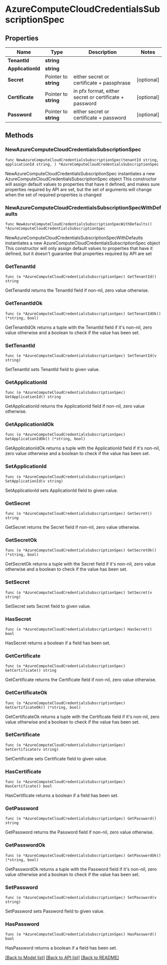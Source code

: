 # AzureComputeCloudCredentialsSubscriptionSpec

## Properties

Name | Type | Description | Notes
------------ | ------------- | ------------- | -------------
**TenantId** | **string** |  | 
**ApplicationId** | **string** |  | 
**Secret** | Pointer to **string** | either secret or certificate + passphrase | [optional] 
**Certificate** | Pointer to **string** | in pfx format, either secret or certificate + password | [optional] 
**Password** | Pointer to **string** | either secret or certificate + password | [optional] 

## Methods

### NewAzureComputeCloudCredentialsSubscriptionSpec

`func NewAzureComputeCloudCredentialsSubscriptionSpec(tenantId string, applicationId string, ) *AzureComputeCloudCredentialsSubscriptionSpec`

NewAzureComputeCloudCredentialsSubscriptionSpec instantiates a new AzureComputeCloudCredentialsSubscriptionSpec object
This constructor will assign default values to properties that have it defined,
and makes sure properties required by API are set, but the set of arguments
will change when the set of required properties is changed

### NewAzureComputeCloudCredentialsSubscriptionSpecWithDefaults

`func NewAzureComputeCloudCredentialsSubscriptionSpecWithDefaults() *AzureComputeCloudCredentialsSubscriptionSpec`

NewAzureComputeCloudCredentialsSubscriptionSpecWithDefaults instantiates a new AzureComputeCloudCredentialsSubscriptionSpec object
This constructor will only assign default values to properties that have it defined,
but it doesn't guarantee that properties required by API are set

### GetTenantId

`func (o *AzureComputeCloudCredentialsSubscriptionSpec) GetTenantId() string`

GetTenantId returns the TenantId field if non-nil, zero value otherwise.

### GetTenantIdOk

`func (o *AzureComputeCloudCredentialsSubscriptionSpec) GetTenantIdOk() (*string, bool)`

GetTenantIdOk returns a tuple with the TenantId field if it's non-nil, zero value otherwise
and a boolean to check if the value has been set.

### SetTenantId

`func (o *AzureComputeCloudCredentialsSubscriptionSpec) SetTenantId(v string)`

SetTenantId sets TenantId field to given value.


### GetApplicationId

`func (o *AzureComputeCloudCredentialsSubscriptionSpec) GetApplicationId() string`

GetApplicationId returns the ApplicationId field if non-nil, zero value otherwise.

### GetApplicationIdOk

`func (o *AzureComputeCloudCredentialsSubscriptionSpec) GetApplicationIdOk() (*string, bool)`

GetApplicationIdOk returns a tuple with the ApplicationId field if it's non-nil, zero value otherwise
and a boolean to check if the value has been set.

### SetApplicationId

`func (o *AzureComputeCloudCredentialsSubscriptionSpec) SetApplicationId(v string)`

SetApplicationId sets ApplicationId field to given value.


### GetSecret

`func (o *AzureComputeCloudCredentialsSubscriptionSpec) GetSecret() string`

GetSecret returns the Secret field if non-nil, zero value otherwise.

### GetSecretOk

`func (o *AzureComputeCloudCredentialsSubscriptionSpec) GetSecretOk() (*string, bool)`

GetSecretOk returns a tuple with the Secret field if it's non-nil, zero value otherwise
and a boolean to check if the value has been set.

### SetSecret

`func (o *AzureComputeCloudCredentialsSubscriptionSpec) SetSecret(v string)`

SetSecret sets Secret field to given value.

### HasSecret

`func (o *AzureComputeCloudCredentialsSubscriptionSpec) HasSecret() bool`

HasSecret returns a boolean if a field has been set.

### GetCertificate

`func (o *AzureComputeCloudCredentialsSubscriptionSpec) GetCertificate() string`

GetCertificate returns the Certificate field if non-nil, zero value otherwise.

### GetCertificateOk

`func (o *AzureComputeCloudCredentialsSubscriptionSpec) GetCertificateOk() (*string, bool)`

GetCertificateOk returns a tuple with the Certificate field if it's non-nil, zero value otherwise
and a boolean to check if the value has been set.

### SetCertificate

`func (o *AzureComputeCloudCredentialsSubscriptionSpec) SetCertificate(v string)`

SetCertificate sets Certificate field to given value.

### HasCertificate

`func (o *AzureComputeCloudCredentialsSubscriptionSpec) HasCertificate() bool`

HasCertificate returns a boolean if a field has been set.

### GetPassword

`func (o *AzureComputeCloudCredentialsSubscriptionSpec) GetPassword() string`

GetPassword returns the Password field if non-nil, zero value otherwise.

### GetPasswordOk

`func (o *AzureComputeCloudCredentialsSubscriptionSpec) GetPasswordOk() (*string, bool)`

GetPasswordOk returns a tuple with the Password field if it's non-nil, zero value otherwise
and a boolean to check if the value has been set.

### SetPassword

`func (o *AzureComputeCloudCredentialsSubscriptionSpec) SetPassword(v string)`

SetPassword sets Password field to given value.

### HasPassword

`func (o *AzureComputeCloudCredentialsSubscriptionSpec) HasPassword() bool`

HasPassword returns a boolean if a field has been set.


[[Back to Model list]](../README.md#documentation-for-models) [[Back to API list]](../README.md#documentation-for-api-endpoints) [[Back to README]](../README.md)



